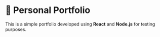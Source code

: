 # 🌟 Personal Portfolio

This is a simple portfolio developed using **React** and **Node.js** for testing purposes.
